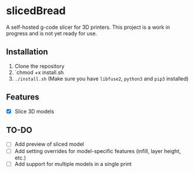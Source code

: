 # slicedBread
A self-hosted g-code slicer for 3D printers. This project is a work in progress and is not yet ready for use.

## Installation
1. Clone the repository
2. `chmod +x install.sh
3. `./install.sh` (Make sure you have `libfuse2`, `python3` and `pip3` installed)

## Features
- [X] Slice 3D models
## TO-DO
- [ ] Add preview of sliced model
- [ ] Add setting overrides for model-specific features (infill, layer height, etc.)
- [ ] Add support for multiple models in a single print